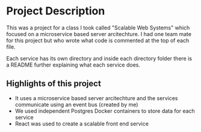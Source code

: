 # Project Description
This was a project for a class I took called "Scalable Web Systems" which focused on a microservice based server arcitechture.
I had one team mate for this project but who wrote what code is commented at the top of each file.

Each service has its own directory and inside each directory folder there is a README further explaining what each service does.

## Highlights of this project
- It uses a microservice based server arcitechture and the services communicate using an event bus (created by me)
- We used independent Postgres Docker containers to store data for each service
- React was used to create a scalable front end service
